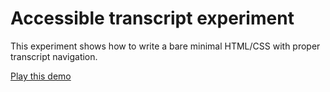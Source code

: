# Accessible transcript experiment

This experiment shows how to write a bare minimal HTML/CSS with proper transcript navigation.

[Play this demo](https://compulim.github.io/experiment-accessible-transcript)

